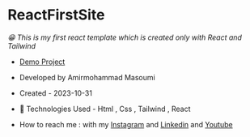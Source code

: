 # ReactFirstSite
*😁 This is my first react template which is created only with React and Tailwind*
- [Demo Project](https://vercel.com/amirmohammads-projects/react-first-site)
- Developed by Amirmohammad Masoumi
- Created - 2023-10-31
- 🤖 Technologies Used - Html , Css , Tailwind , React

- How to reach me : with my
[Instagram](https://www.instagram.com/masoomi1402) and
[Linkedin](https://www.linkedin.com/in/masoumi1402) and
[Youtube](https://www.youtube.com/@masoomi1402)
